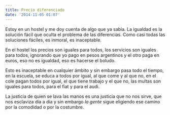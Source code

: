 ```yaml
---
title: Precio diferenciado
date: '2014-11-05 01:07'
---
```


Estoy en un hostel y me doy cuenta de algo que ya sabía. La igualdad es la
solución fácil que oculta el problema de las diferencias. Como casi todas
las soluciones fáciles, es inmoral, es inaceptable.

En el hostel los precios son iguales para todos, los servicios son iguales
para todos, ignorando que yo pago en pesos argentinos y el otro paga en euros,
eso no es igualdad, eso es hacerse el boludo.

Esto es inaceptable en cualquier ámbito y sin embargo pasa todo el tiempo,
en la escuela, se educa a todos por igual, al que come y al que no, en el cole
pagan todos por igual, el que tiene trabajo y el que no, las multas son iguales
para todos, para el fiat y para el audi.

La justicia de quien se lava las manos es una justicia que no nos sirve, que
nos esclaviza día a día y sin embargo *la gente* sigue eligiendo ese camino
por la comodidad o por la costumbre.
